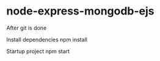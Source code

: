 # node-express-mongodb-ejs

After git is done

Install dependencies
npm install

Startup project
npm start
